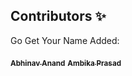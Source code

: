 ## Contributors ✨

Go Get Your Name Added:

<a href="https://github.com/me-abhinav-1001"><sub><b>Abhinav Anand</b></sub></a>
<a href="https://github.com/ambikaprasad21"><sub><b>Ambika Prasad</b></sub></a>
